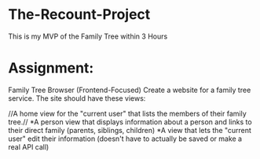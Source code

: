 # The-Recount-Project
This is my MVP of the Family Tree within 3 Hours



# Assignment:

Family Tree Browser (Frontend-Focused)
Create a website for a family tree service. The site should have these views:



//A home view for the "current user" that lists the members of their family tree.//
*A person view that displays information about a person and links to their direct family (parents, siblings, children)
*A view that lets the "current user" edit their information (doesn't have to actually be saved or make a real API call)
